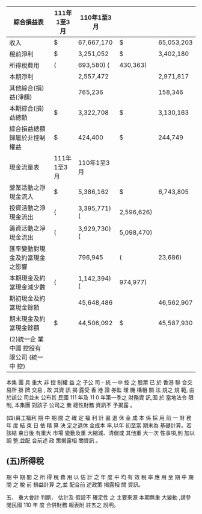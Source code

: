 
| 綜合損益表                                  | 111年1至3月   | 110年1至3月   |            |            |
|---------------------------------------------|---------------|---------------|------------|------------|
| 收入                                        | $             | 67,667,170    | $          | 65,053,203 |
| 稅前淨利                                    | $             | 3,251,052     | $          | 3,402,180  |
| 所得稅費用                                  | (             | 693,580) (    | 430,363)   |            |
| 本期淨利                                    |               | 2,557,472     |            | 2,971,817  |
| 其他綜合(損)益(淨額)                       |               | 765,236       |            | 158,346    |
| 本期綜合(損)益總額                          | $             | 3,322,708     | $          | 3,130,163  |
| 綜合損益總額歸屬於非控制權益                | $             | 424,400       | $          | 244,749    |
| 現金流量表                                  | 111年1至3月   | 110年1至3月   |            |            |
| 營業活動之淨現金流入                        | $             | 5,386,162     | $          | 6,743,805  |
| 投資活動之淨現金流出                        | (             | 3,395,771) (  | 2,596,626) |            |
| 籌資活動之淨現金流出                        | (             | 3,929,730) (  | 5,098,470) |            |
| 匯率變動對現金及約當現金之影響              |               | 796,945       | (          | 23,686)    |
| 本期現金及約當現金減少數                    | (             | 1,142,394) (  | 974,977)   |            |
| 期初現金及約當現金餘額                      |               | 45,648,486    |            | 46,562,907 |
| 期末現金及約當現金餘額                      | $             | 44,506,092    | $          | 45,587,930 |
| (2)統一企 業中國 控股有 限公司 (統一 中 控) |               |               |            |            |

本集 團 具 重大 非 控 制權 益 之 子公 司 - 統 一中 控 之 股票 已 於 香港 聯 合交 易所 掛 牌 交易 , 故 其資 訊 揭 露受 香 港 證 券監 理 機 構相 關 法 規之 規 範, 由於該公 司並未 公布其 民國 111 年及 11 0 年第一季之 財務資 訊,囿 於 當地法令 限制, 本集團 對該子 公司之 彙 總性財務 資訊不 予揭露 。

(四)員工福利 期 中 期 間 之 確 定 福 利 計 畫 退 休 金 成 本 係 採 用 前 一 財 務 年 度 結 束 日 依 精 算 決 定之退休 金成本 率,以年 初至當 期末為 基礎計算。若該結 束日後 有重大 市場 變動及重 大縮減、清償或 其他重 大一次 性事項,則 加以調 整,並配 合前述 政 策揭露相 關資訊 。

## (五)所得稅

期 中 期 間 之 所 得 稅 費 用 以 估 計 之 年 度 平 均 有 效 稅 率 應 用 至 期 中 期 間 之 稅 前 損益計算 之,並 配合前 述政策 揭露相 關 資訊。

五、 重大會計 判斷、 估計及 假設不 確定性 之 主要來源 本期無重 大變動 ,請參 閱民國 110 年 度 合併財務 報表附 註五之 說明。
